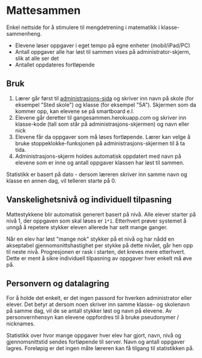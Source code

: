 # Mattesammen

Enkel nettside for å stimulere til mengdetrening i matematikk i klasse-sammenheng.

* Elevene løser oppgaver i eget tempo på egne enheter (mobil/iPad/PC)
* Antall oppgaver alle har løst til sammen vises på administrator-skjerm, slik at alle ser det
* Antallet oppdateres fortløpende

## Bruk

1. Lærer går først til [administrasjons-sida](https://gangesammen.herokuapp.com/adm) og skriver inn navn på skole (for eksempel "Sted skole") og klasse (for eksempel "5A"). Skjermen som da kommer opp, kan elevene se på smartboard e.l.
2. Elevene går deretter til gangesammen.herokuapp.com og skriver inn klasse-kode (tall som står på administrasjons-skjermen) og navn eller nick
3. Elevene får da oppgaver som må løses fortløpende. Lærer kan velge å bruke stoppeklokke-funksjonen på administrasjons-skjermen til å ta tida.
4. Administrasjons-skjerm holdes automatisk oppdatert med navn på elevene som er inne og antall oppgaver klassen har løst til sammen.

Statistikk er basert på dato - dersom læreren skriver inn samme navn og klasse en annen dag, vil telleren starte på 0.

## Vanskelighetsnivå og individuell tilpasning

Mattestykkene blir automatisk generert basert på nivå. Alle elever starter på nivå 1, der oppgaven som skal løses er `1*1`. Etterhvert prøver systemet å unngå å repetere stykker eleven allerede har sett mange ganger.

Når en elev har løst "mange nok" stykker på et nivå og har nådd en akseptabel gjennomsnittshastighet per stykke på dette nivået, går hen opp til neste nivå. Progresjonen er rask i starten, det kreves mere etterhvert. Dette er ment å sikre individuell tilpasning av oppgaver hver enkelt må øve på.

## Personvern og datalagring

For å holde det enkelt, er det ingen passord for hverken administrator eller elever. Det betyr at dersom noen skriver inn samme klasse- og skolenavn på samme dag, vil de se antall stykker løst og navn på elevene. Av personvernhensyn kan elevene oppfordres til å bruke pseudonymer / nicknames.

Statistikk over hvor mange oppgaver hver elev har gjort, navn, nivå og gjennomsnittstid sendes fortløpende til server. Navn og antall oppgaver lagres. Foreløpig er det ingen måte læreren kan få tilgang til statistikken på.
